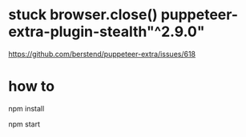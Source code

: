 # stuck browser.close() puppeteer-extra-plugin-stealth"^2.9.0"

https://github.com/berstend/puppeteer-extra/issues/618

# how to
npm install

npm start
